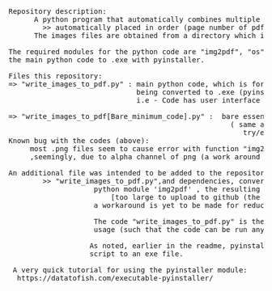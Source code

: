 <pre>
Repository description:
      A python program that automatically combines multiple image files into a single pdf;
        >> automatically placed in order (page number of pdf) by chronological order of image filenames.
      The images files are obtained from a directory which is specfied by the user, when running the code.

The required modules for the python code are "img2pdf", "os" and "pyinstaller" if intending to convert
the main python code to .exe with pyinstaller.

Files this repository:
=> "write_images_to_pdf.py" : main python code, which is formatted with intention of 
                              being converted to .exe (pyinstaller).                                                
                              i.e - Code has user interface (text).
                              
=> "write_images_to_pdf[Bare_minimum_code].py" :  bare essential code used to convert images to single pdf .
                                                    ( same as main code but without text user interface and 
                                                       try/except error handling)
Known bug with the codes (above):
     most .png files seem to cause error with function "img2pdf.convert"
     ,seemingly, due to alpha channel of png (a work around is yet to be made)

An additional file was intended to be added to the repository;
        >> "write_images_to_pdf.py",and dependencies, converted (frozen) into a standalone .exe, however, due to the  
                    python module 'img2pdf' , the resulting .exe has a file size larger than 200mb;
                        [too large to upload to github (the limit is 25mb)]
                    a workaround is yet to be made for reducing the filesize.
                    
                    The code "write_images_to_pdf.py" is the exact code that I have converted to an .exe for personal
                    usage (such that the code can be run anytime without opening/installing a Python IDE).
                    
                   As noted, earlier in the readme, pyinstaller is the module that I use for converting the 
                   script to an exe file.
 
 A very quick tutorial for using the pyinstaller module:
  https://datatofish.com/executable-pyinstaller/
        
        
<pre />
